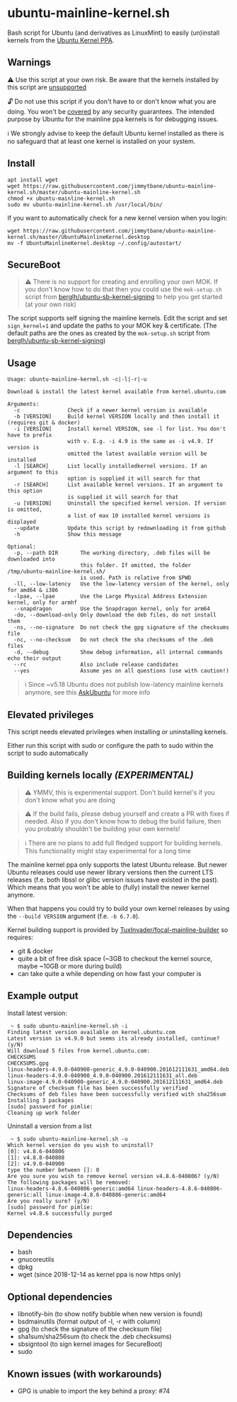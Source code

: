 # ubuntu-mainline-kernel.sh

Bash script for Ubuntu (and derivatives as LinuxMint) to easily (un)install kernels from the [Ubuntu Kernel PPA](https://kernel.ubuntu.com/~kernel-ppa/mainline/).

## Warnings

:warning: Use this script at your own risk. Be aware that the kernels installed by this script are [unsupported](https://wiki.ubuntu.com/Kernel/MainlineBuilds#Support_.28BEWARE:_there_is_none.29)

:unlock: Do not use this script if you don't have to or don't know what you are doing. You won't be [covered](https://github.com/pimlie/ubuntu-mainline-kernel.sh/issues/32) by any security guarantees. The intended purpose by Ubuntu for the mainline ppa kernels is for debugging issues.

:information_source: We strongly advise to keep the default Ubuntu kernel installed as there is no safeguard that at least one kernel is installed on your system.

## Install
```
apt install wget
wget https://raw.githubusercontent.com/jimmytbane/ubuntu-mainline-kernel.sh/master/ubuntu-mainline-kernel.sh
chmod +x ubuntu-mainline-kernel.sh
sudo mv ubuntu-mainline-kernel.sh /usr/local/bin/
```

If you want to automatically check for a new kernel version when you login:
```
wget https://raw.githubusercontent.com/jimmytbane/ubuntu-mainline-kernel.sh/master/UbuntuMainlineKernel.desktop
mv -f UbuntuMainlineKernel.desktop ~/.config/autostart/
```

## SecureBoot

> :warning: There is no support for creating and enrolling your own MOK. If you don't know how to do that then you could use the `mok-setup.sh` script from [berglh/ubuntu-sb-kernel-signing](https://github.com/berglh/ubuntu-sb-kernel-signing) to help you get started (at your own risk)

The script supports self signing the mainline kernels. Edit the script and set `sign_kernel=1` and
update the paths to your MOK key & certificate. (The default paths are the ones as created by the `mok-setup.sh` script from [berglh/ubuntu-sb-kernel-signing](https://github.com/berglh/ubuntu-sb-kernel-signing))

## Usage
```
Usage: ubuntu-mainline-kernel.sh -c|-l|-r|-u

Download & install the latest kernel available from kernel.ubuntu.com

Arguments:
  -c               Check if a newer kernel version is available
  -b [VERSION]     Build kernel VERSION locally and then install it (requires git & docker)
  -i [VERSION]     Install kernel VERSION, see -l for list. You don't have to prefix
                   with v. E.g. -i 4.9 is the same as -i v4.9. If version is
                   omitted the latest available version will be installed
  -l [SEARCH]      List locally installedkernel versions. If an argument to this
                   option is supplied it will search for that
  -r [SEARCH]      List available kernel versions. If an argument to this option
                   is supplied it will search for that
  -u [VERSION]     Uninstall the specified kernel version. If version is omitted,
                   a list of max 10 installed kernel versions is displayed
  --update         Update this script by redownloading it from github
  -h               Show this message

Optional:
  -p, --path DIR       The working directory, .deb files will be downloaded into
                       this folder. If omitted, the folder /tmp/ubuntu-mainline-kernel.sh/
                       is used. Path is relative from $PWD
  -ll, --low-latency   Use the low-latency version of the kernel, only for amd64 & i386
  -lpae, --lpae        Use the Large Physical Address Extension kernel, only for armhf
  --snapdragon         Use the Snapdragon kernel, only for arm64
  -do, --download-only Only download the deb files, do not install them
  -ns, --no-signature  Do not check the gpg signature of the checksums file
  -nc, --no-checksum   Do not check the sha checksums of the .deb files
  -d, --debug          Show debug information, all internal commands echo their output
  --rc                 Also include release candidates
  --yes                Assume yes on all questions (use with caution!)
```

> :information_source: Since ~v5.18 Ubuntu does not publish low-latency mainline kernels anymore, see this [AskUbuntu](https://askubuntu.com/questions/1397410/where-are-latest-mainline-low-latency-kernel-packages) for more info

## Elevated privileges

This script needs elevated privileges when installing or uninstalling kernels.

Either run this script with sudo or configure the path to sudo within the script to sudo automatically

## Building kernels locally *(EXPERIMENTAL)*

> :warning: YMMV, this is experimental support. Don't build kernel's if you don't know what you are doing

> :warning: If the build fails, please debug yourself and create a PR with fixes if needed. Also if you don't know how to debug the build failure, then you probably shouldn't be building your own kernels!

> :information_source: There are no plans to add full fledged support for building kernels. This functionality might stay experimental for a long time

The mainline kernel ppa only supports the latest Ubuntu release. But newer Ubuntu releases could use newer library versions then the current LTS releases (f.e. both libssl or glibc version issues have existed in the past). Which means that you won't be able to (fully) install the newer kernel anymore.

When that happens you could try to build your own kernel releases by using the `--build VERSION` argument (f.e. `-b 6.7.0`).

Kernel building support is provided by [TuxInvader/focal-mainline-builder](https://github.com/TuxInvader/focal-mainline-builder) so requires:

- git & docker
- quite a bit of free disk space (~3GB to checkout the kernel source, maybe ~10GB or more during build)
- can take quite a while depending on how fast your computer is

## Example output

Install latest version:
```
 ~ $ sudo ubuntu-mainline-kernel.sh -i
Finding latest version available on kernel.ubuntu.com
Latest version is v4.9.0 but seems its already installed, continue? (y/N)
Will download 5 files from kernel.ubuntu.com:
CHECKSUMS
CHECKSUMS.gpg
linux-headers-4.9.0-040900-generic_4.9.0-040900.201612111631_amd64.deb
linux-headers-4.9.0-040900_4.9.0-040900.201612111631_all.deb
linux-image-4.9.0-040900-generic_4.9.0-040900.201612111631_amd64.deb
Signature of checksum file has been successfully verified
Checksums of deb files have been successfully verified with sha256sum
Installing 3 packages
[sudo] password for pimlie:
Cleaning up work folder
```
Uninstall a version from a list
```
 ~ $ sudo ubuntu-mainline-kernel.sh -u
Which kernel version do you wish to uninstall?
[0]: v4.8.6-040806
[1]: v4.8.8-040808
[2]: v4.9.0-040900
type the number between []: 0
Are you sure you wish to remove kernel version v4.8.6-040806? (y/N)
The following packages will be removed:
linux-headers-4.8.6-040806-generic:amd64 linux-headers-4.8.6-040806-generic:all linux-image-4.8.6-040806-generic:amd64
Are you really sure? (y/N)
[sudo] password for pimlie:
Kernel v4.8.6 successfully purged
```

## Dependencies

* bash
* gnucoreutils
* dpkg
* wget (since 2018-12-14 as kernel ppa is now https only)

## Optional dependencies

* libnotify-bin (to show notify bubble when new version is found)
* bsdmainutils (format output of -l, -r with column)
* gpg (to check the signature of the checksum file)
* sha1sum/sha256sum (to check the .deb checksums)
* sbsigntool (to sign kernel images for SecureBoot)
* sudo

## Known issues (with workarounds)
- GPG is unable to import the key behind a proxy: #74
